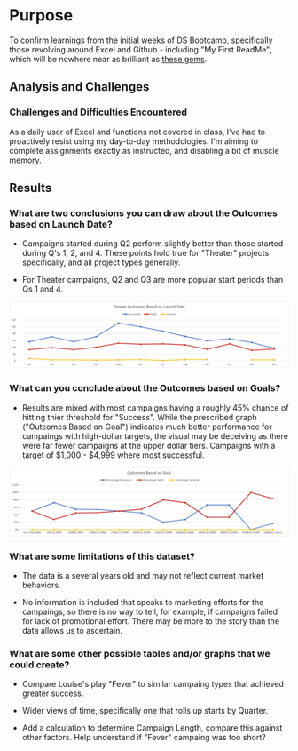 <!---
these are the  tags necessary to comment out! 
-->


<!---# Kickstarting with Excel-->

<!---# Overview of Project-->

<!---## Module 1 Challenge - Anlysis and Summary of Kickstarter Fundraising Data -->

# Purpose

To confirm learnings from the initial weeks of DS Bootcamp, specifically those revolving around Excel and Github - including "My First ReadMe", which will be nowhere near as brilliant as [these gems](https://github.com/matiassingers/awesome-readme).

## Analysis and Challenges

<!---\### Analysis of Outcomes Based on Launch Date-->

<!---\\### Analysis of Outcomes Based on Goals-->

### Challenges and Difficulties Encountered

As a daily user of Excel and functions not covered in class, I've had to proactively resist using my day-to-day methodologies. I'm aiming to complete assignments exactly as instructed, and disabling a bit of muscle memory.

## Results

### What are two conclusions you can draw about the Outcomes based on Launch Date?

- Campaigns started during Q2 perform slightly better than those started during Q's 1, 2, and 4.  These points hold true for "Theater" projects specifically, and all project types 	generally.

- For Theater campaigns, Q2 and Q3 are more popular start periods than Qs 1 and 4.

![blah](https://raw.githubusercontent.com/ChasVC/kickstarter-analysis/main/Resources/Theater_Outcomes_vs_Launch.png)

### What can you conclude about the Outcomes based on Goals?

- Results are mixed with most campaigns having a roughly 45% chance of hitting thier threshold for "Success". While the prescribed graph ("Outcomes Based on Goal") indicates much better performance for campaings with high-dollar targets, the visual may be deceiving as there were far fewer campaigns at the upper dollar tiers. Campaigns with a target of $1,000 - $4,999 where most successful.

![This Graph](https://raw.githubusercontent.com/ChasVC/kickstarter-analysis/main/Resources/Outcomes_vs_Goals.png)

### What are some limitations of this dataset?

- The data is a several years old and may not reflect current market behaviors. 

- No information is included that speaks to marketing efforts for the campaings, so there is no way to tell, for example, if campaigns failed for lack of promotional effort. There may be more to the story than the data allows us to ascertain.


### What are some other possible tables and/or graphs that we could create?

- Compare Louise's play "Fever" to similar campaing types that achieved greater success. 

- Wider views of time, specifically one that rolls up starts by Quarter.

- Add a calculation to determine Campaign Length, compare this against other factors. Help understand if "Fever" campaing was too short?


